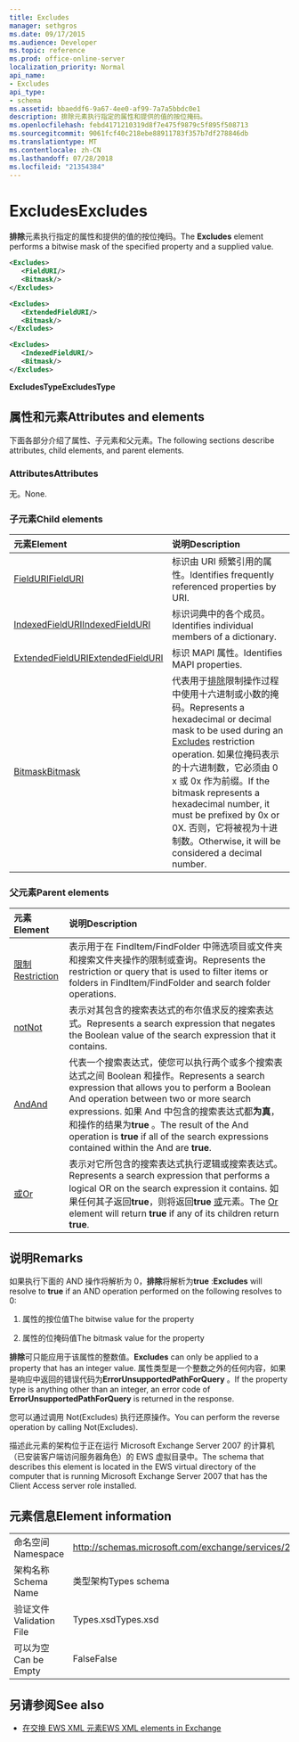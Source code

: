 ```yaml
---
title: Excludes
manager: sethgros
ms.date: 09/17/2015
ms.audience: Developer
ms.topic: reference
ms.prod: office-online-server
localization_priority: Normal
api_name:
- Excludes
api_type:
- schema
ms.assetid: bbaeddf6-9a67-4ee0-af99-7a7a5bbdc0e1
description: 排除元素执行指定的属性和提供的值的按位掩码。
ms.openlocfilehash: febd4171210319d8f7e475f9879c5f895f508713
ms.sourcegitcommit: 9061fcf40c218ebe88911783f357b7df278846db
ms.translationtype: MT
ms.contentlocale: zh-CN
ms.lasthandoff: 07/28/2018
ms.locfileid: "21354384"
---
```

# <a name="excludes"></a><span data-ttu-id="d67f3-103">Excludes</span><span class="sxs-lookup"><span data-stu-id="d67f3-103">Excludes</span></span>

<span data-ttu-id="d67f3-104">**排除**元素执行指定的属性和提供的值的按位掩码。</span><span class="sxs-lookup"><span data-stu-id="d67f3-104">The **Excludes** element performs a bitwise mask of the specified property and a supplied value.</span></span> 
  
```xml
<Excludes>
   <FieldURI/>
   <Bitmask/>
</Excludes>
```

```xml
<Excludes>
   <ExtendedFieldURI/> 
   <Bitmask/>
</Excludes>
```

```xml
<Excludes>
   <IndexedFieldURI/> 
   <Bitmask/>
</Excludes>
```

<span data-ttu-id="d67f3-105">**ExcludesType**</span><span class="sxs-lookup"><span data-stu-id="d67f3-105">**ExcludesType**</span></span>

## <a name="attributes-and-elements"></a><span data-ttu-id="d67f3-106">属性和元素</span><span class="sxs-lookup"><span data-stu-id="d67f3-106">Attributes and elements</span></span>

<span data-ttu-id="d67f3-107">下面各部分介绍了属性、子元素和父元素。</span><span class="sxs-lookup"><span data-stu-id="d67f3-107">The following sections describe attributes, child elements, and parent elements.</span></span>
  
### <a name="attributes"></a><span data-ttu-id="d67f3-108">Attributes</span><span class="sxs-lookup"><span data-stu-id="d67f3-108">Attributes</span></span>

<span data-ttu-id="d67f3-109">无。</span><span class="sxs-lookup"><span data-stu-id="d67f3-109">None.</span></span>
  
### <a name="child-elements"></a><span data-ttu-id="d67f3-110">子元素</span><span class="sxs-lookup"><span data-stu-id="d67f3-110">Child elements</span></span>

|<span data-ttu-id="d67f3-111">**元素**</span><span class="sxs-lookup"><span data-stu-id="d67f3-111">**Element**</span></span>|<span data-ttu-id="d67f3-112">**说明**</span><span class="sxs-lookup"><span data-stu-id="d67f3-112">**Description**</span></span>|
|:-----|:-----|
|[<span data-ttu-id="d67f3-113">FieldURI</span><span class="sxs-lookup"><span data-stu-id="d67f3-113">FieldURI</span></span>](fielduri.md) <br/> |<span data-ttu-id="d67f3-114">标识由 URI 频繁引用的属性。</span><span class="sxs-lookup"><span data-stu-id="d67f3-114">Identifies frequently referenced properties by URI.</span></span>  <br/> |
|[<span data-ttu-id="d67f3-115">IndexedFieldURI</span><span class="sxs-lookup"><span data-stu-id="d67f3-115">IndexedFieldURI</span></span>](indexedfielduri.md) <br/> |<span data-ttu-id="d67f3-116">标识词典中的各个成员。</span><span class="sxs-lookup"><span data-stu-id="d67f3-116">Identifies individual members of a dictionary.</span></span>  <br/> |
|[<span data-ttu-id="d67f3-117">ExtendedFieldURI</span><span class="sxs-lookup"><span data-stu-id="d67f3-117">ExtendedFieldURI</span></span>](extendedfielduri.md) <br/> |<span data-ttu-id="d67f3-118">标识 MAPI 属性。</span><span class="sxs-lookup"><span data-stu-id="d67f3-118">Identifies MAPI properties.</span></span>  <br/> |
|[<span data-ttu-id="d67f3-119">Bitmask</span><span class="sxs-lookup"><span data-stu-id="d67f3-119">Bitmask</span></span>](bitmask.md) <br/> |<span data-ttu-id="d67f3-120">代表用于[排除](excludes.md)限制操作过程中使用十六进制或小数的掩码。</span><span class="sxs-lookup"><span data-stu-id="d67f3-120">Represents a hexadecimal or decimal mask to be used during an [Excludes](excludes.md) restriction operation.</span></span> <span data-ttu-id="d67f3-121">如果位掩码表示的十六进制数，它必须由 0 x 或 0x 作为前缀。</span><span class="sxs-lookup"><span data-stu-id="d67f3-121">If the bitmask represents a hexadecimal number, it must be prefixed by 0x or 0X.</span></span> <span data-ttu-id="d67f3-122">否则，它将被视为十进制数。</span><span class="sxs-lookup"><span data-stu-id="d67f3-122">Otherwise, it will be considered a decimal number.</span></span>  <br/> |
   
### <a name="parent-elements"></a><span data-ttu-id="d67f3-123">父元素</span><span class="sxs-lookup"><span data-stu-id="d67f3-123">Parent elements</span></span>

|<span data-ttu-id="d67f3-124">**元素**</span><span class="sxs-lookup"><span data-stu-id="d67f3-124">**Element**</span></span>|<span data-ttu-id="d67f3-125">**说明**</span><span class="sxs-lookup"><span data-stu-id="d67f3-125">**Description**</span></span>|
|:-----|:-----|
|[<span data-ttu-id="d67f3-126">限制</span><span class="sxs-lookup"><span data-stu-id="d67f3-126">Restriction</span></span>](restriction.md) <br/> |<span data-ttu-id="d67f3-127">表示用于在 FindItem/FindFolder 中筛选项目或文件夹和搜索文件夹操作的限制或查询。</span><span class="sxs-lookup"><span data-stu-id="d67f3-127">Represents the restriction or query that is used to filter items or folders in FindItem/FindFolder and search folder operations.</span></span>  <br/> |
|[<span data-ttu-id="d67f3-128">not</span><span class="sxs-lookup"><span data-stu-id="d67f3-128">Not</span></span>](not.md) <br/> |<span data-ttu-id="d67f3-129">表示对其包含的搜索表达式的布尔值求反的搜索表达式。</span><span class="sxs-lookup"><span data-stu-id="d67f3-129">Represents a search expression that negates the Boolean value of the search expression that it contains.</span></span>  <br/> |
|[<span data-ttu-id="d67f3-130">And</span><span class="sxs-lookup"><span data-stu-id="d67f3-130">And</span></span>](and.md) <br/> |<span data-ttu-id="d67f3-131">代表一个搜索表达式，使您可以执行两个或多个搜索表达式之间 Boolean 和操作。</span><span class="sxs-lookup"><span data-stu-id="d67f3-131">Represents a search expression that allows you to perform a Boolean And operation between two or more search expressions.</span></span> <span data-ttu-id="d67f3-132">如果 And 中包含的搜索表达式都**为真**，和操作的结果为**true** 。</span><span class="sxs-lookup"><span data-stu-id="d67f3-132">The result of the And operation is **true** if all of the search expressions contained within the And are **true**.</span></span>  <br/> |
|[<span data-ttu-id="d67f3-133">或</span><span class="sxs-lookup"><span data-stu-id="d67f3-133">Or</span></span>](or.md) <br/> |<span data-ttu-id="d67f3-134">表示对它所包含的搜索表达式执行逻辑或搜索表达式。</span><span class="sxs-lookup"><span data-stu-id="d67f3-134">Represents a search expression that performs a logical OR on the search expression it contains.</span></span> <span data-ttu-id="d67f3-135">如果任何其子返回**true**，则将返回**true** [或](or.md)元素。</span><span class="sxs-lookup"><span data-stu-id="d67f3-135">The [Or](or.md) element will return **true** if any of its children return **true**.</span></span>  <br/> |
   
## <a name="remarks"></a><span data-ttu-id="d67f3-136">说明</span><span class="sxs-lookup"><span data-stu-id="d67f3-136">Remarks</span></span>

<span data-ttu-id="d67f3-137">如果执行下面的 AND 操作将解析为 0，**排除**将解析为**true** :</span><span class="sxs-lookup"><span data-stu-id="d67f3-137">**Excludes** will resolve to **true** if an AND operation performed on the following resolves to 0:</span></span> 
  
1. <span data-ttu-id="d67f3-138">属性的按位值</span><span class="sxs-lookup"><span data-stu-id="d67f3-138">The bitwise value for the property</span></span>
    
2. <span data-ttu-id="d67f3-139">属性的位掩码值</span><span class="sxs-lookup"><span data-stu-id="d67f3-139">The bitmask value for the property</span></span>
    
<span data-ttu-id="d67f3-140">**排除**可只能应用于该属性的整数值。</span><span class="sxs-lookup"><span data-stu-id="d67f3-140">**Excludes** can only be applied to a property that has an integer value.</span></span> <span data-ttu-id="d67f3-141">属性类型是一个整数之外的任何内容，如果是响应中返回的错误代码为**ErrorUnsupportedPathForQuery** 。</span><span class="sxs-lookup"><span data-stu-id="d67f3-141">If the property type is anything other than an integer, an error code of **ErrorUnsupportedPathForQuery** is returned in the response.</span></span> 
  
<span data-ttu-id="d67f3-142">您可以通过调用 Not(Excludes) 执行还原操作。</span><span class="sxs-lookup"><span data-stu-id="d67f3-142">You can perform the reverse operation by calling Not(Excludes).</span></span>
  
<span data-ttu-id="d67f3-143">描述此元素的架构位于正在运行 Microsoft Exchange Server 2007 的计算机（已安装客户端访问服务器角色）的 EWS 虚拟目录中。</span><span class="sxs-lookup"><span data-stu-id="d67f3-143">The schema that describes this element is located in the EWS virtual directory of the computer that is running Microsoft Exchange Server 2007 that has the Client Access server role installed.</span></span>
  
## <a name="element-information"></a><span data-ttu-id="d67f3-144">元素信息</span><span class="sxs-lookup"><span data-stu-id="d67f3-144">Element information</span></span>

|||
|:-----|:-----|
|<span data-ttu-id="d67f3-145">命名空间</span><span class="sxs-lookup"><span data-stu-id="d67f3-145">Namespace</span></span>  <br/> |http://schemas.microsoft.com/exchange/services/2006/types  <br/> |
|<span data-ttu-id="d67f3-146">架构名称</span><span class="sxs-lookup"><span data-stu-id="d67f3-146">Schema Name</span></span>  <br/> |<span data-ttu-id="d67f3-147">类型架构</span><span class="sxs-lookup"><span data-stu-id="d67f3-147">Types schema</span></span>  <br/> |
|<span data-ttu-id="d67f3-148">验证文件</span><span class="sxs-lookup"><span data-stu-id="d67f3-148">Validation File</span></span>  <br/> |<span data-ttu-id="d67f3-149">Types.xsd</span><span class="sxs-lookup"><span data-stu-id="d67f3-149">Types.xsd</span></span>  <br/> |
|<span data-ttu-id="d67f3-150">可以为空</span><span class="sxs-lookup"><span data-stu-id="d67f3-150">Can be Empty</span></span>  <br/> |<span data-ttu-id="d67f3-151">False</span><span class="sxs-lookup"><span data-stu-id="d67f3-151">False</span></span>  <br/> |
   
## <a name="see-also"></a><span data-ttu-id="d67f3-152">另请参阅</span><span class="sxs-lookup"><span data-stu-id="d67f3-152">See also</span></span>

- [<span data-ttu-id="d67f3-153">在交换 EWS XML 元素</span><span class="sxs-lookup"><span data-stu-id="d67f3-153">EWS XML elements in Exchange</span></span>](ews-xml-elements-in-exchange.md)

